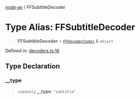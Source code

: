 [node-av](../globals.md) / FFSubtitleDecoder

# Type Alias: FFSubtitleDecoder

> **FFSubtitleDecoder** = [`FFDecoderCodec`](FFDecoderCodec.md) & `object`

Defined in: [decoders.ts:16](https://github.com/seydx/av/blob/f8631fc881b394300b1479f511d55cf1c370a87f/src/constants/decoders.ts#L16)

## Type Declaration

### \_\_type

> `readonly` **\_\_type**: `"subtitle"`
